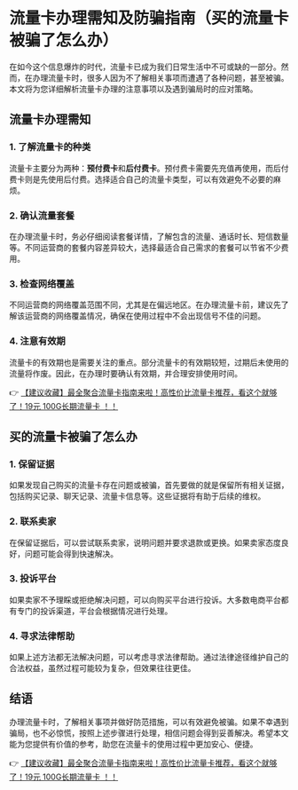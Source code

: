 # 流量卡办理需知及防骗指南（买的流量卡被骗了怎么办）

在如今这个信息爆炸的时代，流量卡已成为我们日常生活中不可或缺的一部分。然而，在办理流量卡时，很多人因为不了解相关事项而遭遇了各种问题，甚至被骗。本文将为您详细解析流量卡办理的注意事项以及遇到骗局时的应对策略。

## 流量卡办理需知

### 1. 了解流量卡的种类
流量卡主要分为两种：**预付费卡**和**后付费卡**。预付费卡需要先充值再使用，而后付费卡则是先使用后付费。选择适合自己的流量卡类型，可以有效避免不必要的麻烦。

### 2. 确认流量套餐
在办理流量卡时，务必仔细阅读套餐详情，了解包含的流量、通话时长、短信数量等。不同运营商的套餐内容差异较大，选择最适合自己需求的套餐可以节省不少费用。

### 3. 检查网络覆盖
不同运营商的网络覆盖范围不同，尤其是在偏远地区。在办理流量卡前，建议先了解该运营商的网络覆盖情况，确保在使用过程中不会出现信号不佳的问题。

### 4. 注意有效期
流量卡的有效期也是需要关注的重点。部分流量卡的有效期较短，过期后未使用的流量将作废。因此，在办理时要确认有效期，并合理安排使用时间。

👉 [【建议收藏】最全聚合流量卡指南来啦！高性价比流量卡推荐，看这个就够了！19元 100G长期流量卡 ！！](https://bit.ly/Liuliangka)

## 买的流量卡被骗了怎么办

### 1. 保留证据
如果发现自己购买的流量卡存在问题或被骗，首先要做的就是保留所有相关证据，包括购买记录、聊天记录、流量卡信息等。这些证据将有助于后续的维权。

### 2. 联系卖家
在保留证据后，可以尝试联系卖家，说明问题并要求退款或更换。如果卖家态度良好，问题可能会得到快速解决。

### 3. 投诉平台
如果卖家不予理睬或拒绝解决问题，可以向购买平台进行投诉。大多数电商平台都有专门的投诉渠道，平台会根据情况进行处理。

### 4. 寻求法律帮助
如果上述方法都无法解决问题，可以考虑寻求法律帮助。通过法律途径维护自己的合法权益，虽然过程可能较为复杂，但效果往往更佳。

## 结语

办理流量卡时，了解相关事项并做好防范措施，可以有效避免被骗。如果不幸遇到骗局，也不必惊慌，按照上述步骤进行处理，相信问题会得到妥善解决。希望本文能为您提供有价值的参考，助您在流量卡的使用过程中更加安心、便捷。

👉 [【建议收藏】最全聚合流量卡指南来啦！高性价比流量卡推荐，看这个就够了！19元 100G长期流量卡 ！！](https://bit.ly/Liuliangka)